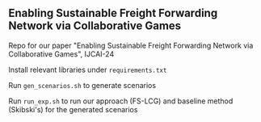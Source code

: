 ## Enabling Sustainable Freight Forwarding Network via Collaborative Games

Repo for our paper "Enabling Sustainable Freight Forwarding Network via Collaborative Games", IJCAI-24

Install relevant libraries under ``requirements.txt``

Run ``gen_scenarios.sh`` to generate scenarios

Run ``run_exp.sh`` to run our approach (FS-LCG) and baseline method (Skibski's) for the generated scenarios